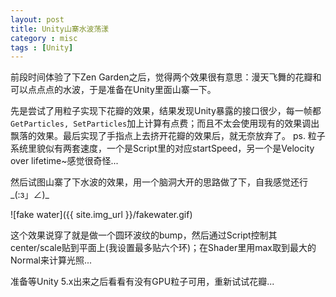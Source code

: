 ```yaml
---
layout: post
title: Unity山寨水波荡漾
category : misc
tags : [Unity]
---
```


前段时间体验了下Zen Garden之后，觉得两个效果很有意思：漫天飞舞的花瓣和可以点点点的水波，于是准备在Unity里面山寨一下。

先是尝试了用粒子实现下花瓣的效果，结果发现Unity暴露的接口很少，每一帧都`GetParticles, SetParticles`加上计算有点费；而且不太会使用现有的效果调出飘落的效果。最后实现了手指点上去挤开花瓣的效果后，就无奈放弃了。
ps. 粒子系统里貌似有两套速度，一个是Script里的对应startSpeed，另一个是Velocity over lifetime~感觉很奇怪...

然后试图山寨了下水波的效果，用一个脑洞大开的思路做了下，自我感觉还行\_(:з」∠)\_

![fake water]({{ site.img_url }}/fakewater.gif)

这个效果说穿了就是做一个圆环波纹的bump，然后通过Script控制其center/scale贴到平面上(我设置最多贴六个环)；在Shader里用max取到最大的Normal来计算光照...

准备等Unity 5.x出来之后看看有没有GPU粒子可用，重新试试花瓣...